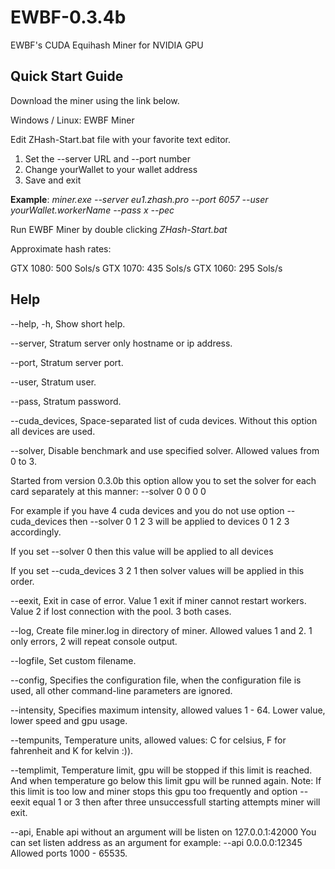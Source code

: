 # EWBF-0.3.4b
EWBF's CUDA Equihash Miner for NVIDIA GPU

## Quick Start Guide

Download the miner using the link below.

Windows / Linux: EWBF Miner

Edit ZHash-Start.bat file with your favorite text editor.

1. Set the --server URL and --port number
2. Change yourWallet to your wallet address
3. Save and exit

**Example**: _miner.exe --server eu1.zhash.pro --port 6057 --user yourWallet.workerName --pass x --pec_

Run EWBF Miner by double clicking _ZHash-Start.bat_

Approximate hash rates:

GTX 1080: 500 Sols/s
GTX 1070: 435 Sols/s
GTX 1060: 295 Sols/s


## Help

--help, -h, Show short help.

--server, Stratum server only hostname or ip address.

--port, Stratum server port.

--user, Stratum user.

--pass, Stratum password.

--cuda_devices, Space-separated list of cuda devices. Without this option all devices are used.

--solver, Disable benchmark and use specified solver. Allowed values from 0 to 3.

Started from version 0.3.0b this option allow you to set the solver for each card separately at this manner: --solver 0 0 0 0

For example if you have 4 cuda devices and you do not use option --cuda_devices then --solver 0 1 2 3 will be applied to devices 0 1 2 3 accordingly.

If you set --solver 0 then this value will be applied to all devices

If you set --cuda_devices 3 2 1 then solver values will be applied in this order.

--eexit, Exit in case of error. Value 1 exit if miner cannot restart workers.
 Value 2 if lost connection with the pool. 3 both cases.

--log, Create file miner.log in directory of miner.
 Allowed values 1 and 2. 1 only errors, 2 will repeat console output.

--logfile, Set custom filename.

--config, Specifies the configuration file, when the configuration file is used, all other command-line parameters are ignored.

--intensity, Specifies maximum intensity, allowed values 1 - 64. Lower value, lower speed and gpu usage.

--tempunits, Temperature units, allowed values: C for celsius, F for fahrenheit and K for kelvin :)).

--templimit, Temperature limit, gpu will be stopped if this limit is reached.
 And when temperature go below this limit gpu will be runned again.
 Note: If this limit is too low and miner stops this gpu too frequently 
 and option --eexit equal 1 or 3 then after three unsuccessfull starting attempts miner will exit.

--api, Enable api without an argument will be listen on 127.0.0.1:42000
 You can set listen address as an argument for example: --api 0.0.0.0:12345
 Allowed ports 1000 - 65535.
